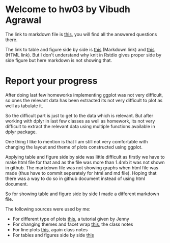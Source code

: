 # Welcome to hw03 by Vibudh Agrawal

The link to markdown file is [this](https://github.com/vibudh2209/STAT545-hw-Agrawal-Vibudh/blob/master/hw03/Hw03.md), you will find all the answered questions there.

The link to table and figure side by side is [this](https://github.com/vibudh2209/STAT545-hw-Agrawal-Vibudh/blob/master/hw03/Side_side.md) (Markdown link) and [this](https://github.com/vibudh2209/STAT545-hw-Agrawal-Vibudh/blob/master/hw03/Side_side.html) (HTML link). But I don't understand why knit in Rstdio gives proper side by side figure but here markdown is not showing that.

# Report your progress

After doing last few homeworks implementing ggplot was not very difficult, so ones the relevant data has been extracted its not very difficult to plot as well as tabulate it.

So the difficult part is just to get to the data which is relevant. But after working with dplyr in last few classes as well as homework, its not very difficult to extract the relevant data using multiple functions available in dplyr package.

One thing I like to mention is that I am still not very comfortable with changing the layout and theme of plots constructed using ggplot.

Applying table and figure side by side was little difficult as firstly we have to make html file for that and as the file was more than 1.4mb it was not shown in github. The markdown file was not showing graphs when html file was made (thus have to commit seperately for html and md file). Hoping that there was a way to do so in github document instead of using html document.

So for showing table and figure side by side I made a different markdown file.

The following sources were used by me:

- For different type of plots [this](https://github.com/jennybc/ggplot2-tutorial), a tutorial given by Jenny
- For changing themes and facet wrap [this](https://stat545.com/cm008-notes_and_exercises.html), the class notes
- For line plots [this](https://stat545.com/cm007-notes_and_exercises.html), again class notes
- For tables and figures side by side [this](https://gist.github.com/jennybc/e9e9aba6ba18c72cec26#file-2015-03-02_plot-next-to-table-rmd)

